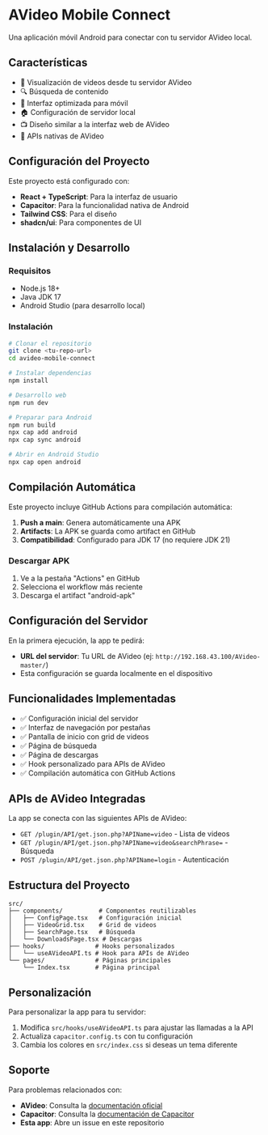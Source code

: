 
# AVideo Mobile Connect

Una aplicación móvil Android para conectar con tu servidor AVideo local.

## Características

- 🎥 Visualización de videos desde tu servidor AVideo
- 🔍 Búsqueda de contenido
- 📱 Interfaz optimizada para móvil
- 🏠 Configuración de servidor local
- 📺 Diseño similar a la interfaz web de AVideo
- 🔄 APIs nativas de AVideo

## Configuración del Proyecto

Este proyecto está configurado con:
- **React + TypeScript**: Para la interfaz de usuario
- **Capacitor**: Para la funcionalidad nativa de Android
- **Tailwind CSS**: Para el diseño
- **shadcn/ui**: Para componentes de UI

## Instalación y Desarrollo

### Requisitos
- Node.js 18+
- Java JDK 17
- Android Studio (para desarrollo local)

### Instalación
```bash
# Clonar el repositorio
git clone <tu-repo-url>
cd avideo-mobile-connect

# Instalar dependencias
npm install

# Desarrollo web
npm run dev

# Preparar para Android
npm run build
npx cap add android
npx cap sync android

# Abrir en Android Studio
npx cap open android
```

## Compilación Automática

Este proyecto incluye GitHub Actions para compilación automática:

1. **Push a main**: Genera automáticamente una APK
2. **Artifacts**: La APK se guarda como artifact en GitHub
3. **Compatibilidad**: Configurado para JDK 17 (no requiere JDK 21)

### Descargar APK

1. Ve a la pestaña "Actions" en GitHub
2. Selecciona el workflow más reciente
3. Descarga el artifact "android-apk"

## Configuración del Servidor

En la primera ejecución, la app te pedirá:
- **URL del servidor**: Tu URL de AVideo (ej: `http://192.168.43.100/AVideo-master/`)
- Esta configuración se guarda localmente en el dispositivo

## Funcionalidades Implementadas

- ✅ Configuración inicial del servidor
- ✅ Interfaz de navegación por pestañas
- ✅ Pantalla de inicio con grid de videos
- ✅ Página de búsqueda
- ✅ Página de descargas
- ✅ Hook personalizado para APIs de AVideo
- ✅ Compilación automática con GitHub Actions

## APIs de AVideo Integradas

La app se conecta con las siguientes APIs de AVideo:
- `GET /plugin/API/get.json.php?APIName=video` - Lista de videos
- `GET /plugin/API/get.json.php?APIName=video&searchPhrase=` - Búsqueda
- `POST /plugin/API/get.json.php?APIName=login` - Autenticación

## Estructura del Proyecto

```
src/
├── components/          # Componentes reutilizables
│   ├── ConfigPage.tsx   # Configuración inicial
│   ├── VideoGrid.tsx    # Grid de videos
│   ├── SearchPage.tsx   # Búsqueda
│   └── DownloadsPage.tsx # Descargas
├── hooks/              # Hooks personalizados
│   └── useAVideoAPI.ts # Hook para APIs de AVideo
└── pages/              # Páginas principales
    └── Index.tsx       # Página principal
```

## Personalización

Para personalizar la app para tu servidor:

1. Modifica `src/hooks/useAVideoAPI.ts` para ajustar las llamadas a la API
2. Actualiza `capacitor.config.ts` con tu configuración
3. Cambia los colores en `src/index.css` si deseas un tema diferente

## Soporte

Para problemas relacionados con:
- **AVideo**: Consulta la [documentación oficial](https://github.com/WWBN/AVideo)
- **Capacitor**: Consulta la [documentación de Capacitor](https://capacitorjs.com/)
- **Esta app**: Abre un issue en este repositorio
